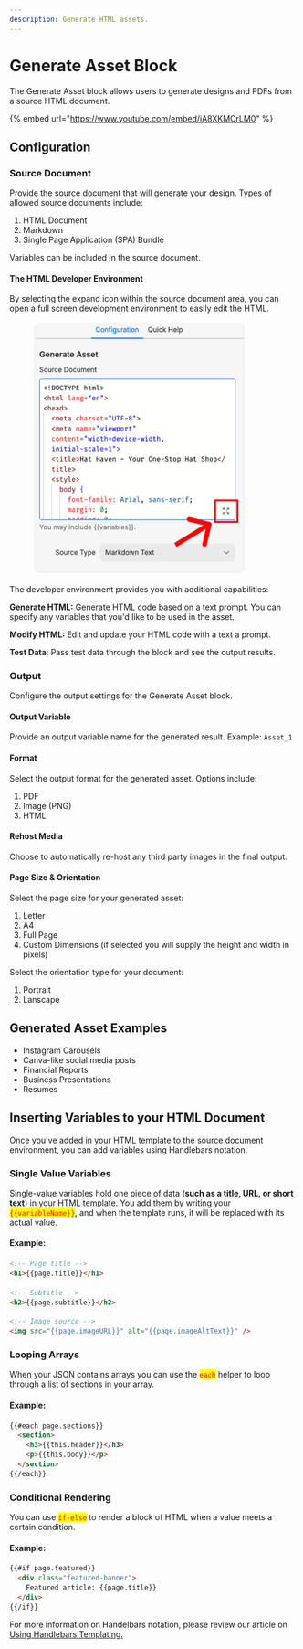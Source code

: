 ```yaml
---
description: Generate HTML assets.
---
```


# Generate Asset Block

The Generate Asset block allows users to generate designs and PDFs from a source HTML document.&#x20;

{% embed url="https://www.youtube.com/embed/iA8XKMCrLM0" %}

## Configuration&#x20;

### Source Document&#x20;

Provide the source document that will generate your design. Types of allowed source documents include:

1. HTML Document
2. Markdown
3. Single Page Application (SPA) Bundle&#x20;

Variables can be included in the source document.

#### The HTML Developer Environment&#x20;

By selecting the expand icon within the source document area, you can open a full screen development environment to easily edit the HTML.&#x20;

<figure><img src="../../.gitbook/assets/expand code.png" alt="" width="375"><figcaption></figcaption></figure>

The developer environment provides you with additional capabilities:

**Generate HTML:** Generate HTML code based on a text prompt. You can specify any variables that you'd like to be used in the asset.

**Modify HTML:** Edit and update your HTML code with a text a prompt.&#x20;

**Test Data**: Pass test data through the block and see the output results.

### Output

Configure the output settings for the Generate Asset block.

#### Output Variable&#x20;

Provide an output variable name for the generated result. Example: `Asset_1`

#### Format

Select the output format for the generated asset. Options include:

1. PDF
2. Image (PNG)
3. HTML

#### Rehost Media

Choose to automatically re-host any third party images in the final output.

#### Page Size & Orientation

Select the page size for your generated asset:&#x20;

1. Letter&#x20;
2. A4
3. Full Page&#x20;
4. Custom Dimensions (if selected you will supply the height and width in pixels)

Select the orientation type for your document:

1. Portrait&#x20;
2. Lanscape&#x20;

## Generated Asset Examples

* Instagram Carousels&#x20;
* Canva-like social media posts&#x20;
* Financial Reports&#x20;
* Business Presentations&#x20;
* Resumes&#x20;

## Inserting Variables to your HTML Document&#x20;

Once you've added in your HTML template to the source document environment, you can add variables using Handlebars notation.

### Single Value Variables&#x20;

Single-value variables hold one piece of data (**such as a title, URL, or short text**) in your HTML template. You add them by writing your <mark style="color:red;">`{{variableName}}`</mark>, and when the template runs, it will be replaced with its actual value.

#### Example:

```html
<!-- Page title -->
<h1>{{page.title}}</h1>

<!-- Subtitle -->
<h2>{{page.subtitle}}</h2>

<!-- Image source -->
<img src="{{page.imageURL}}" alt="{{page.imageAltText}}" />
```

### Looping Arrays

When your JSON contains arrays you can use the <mark style="color:red;">`each`</mark> helper to loop through a list of sections in your array.&#x20;

#### Example:

```html
{{#each page.sections}}
  <section>
    <h3>{{this.header}}</h3>
    <p>{{this.body}}</p>
  </section>
{{/each}}
```

### Conditional Rendering

You can use <mark style="color:red;">`if-else`</mark> to render a block of HTML when a value meets a certain condition.&#x20;

#### Example:&#x20;

```html
{{#if page.featured}}
  <div class="featured-banner">
    Featured article: {{page.title}}
  </div>
{{/if}}
```

For more information on Handelbars notation, please review our article on [Using Handlebars Templating.](broken-reference)



